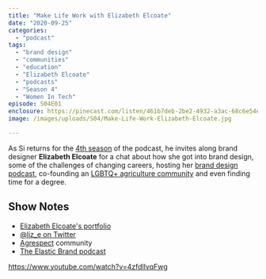 ```yaml
---
title: "Make Life Work with Elizabeth Elcoate"
date: "2020-09-25"
categories: 
  - "podcast"
tags: 
  - "brand design"
  - "communities"
  - "education"
  - "Elizabeth Elcoate"
  - "podcasts"
  - "Season 4"
  - "Women In Tech"
episode: S04E01
enclosure: https://pinecast.com/listen/461b7deb-2be2-4932-a3ac-68c6e54e254b.mp3
image: /images/uploads/S04/Make-Life-Work-Elizabeth-Elcoate.jpg

---
```


As Si returns for the [4th season](https://makelifeworkpodcast.com/tag/season-4/) of the podcast, he invites along brand designer **Elizabeth Elcoate** for a chat about how she got into brand design, some of the challenges of changing careers, hosting her [brand design podcast](http://theelasticbrand.com/), co-founding an [LGBTQ+ agriculture community](https://agrespect.com/) and even finding time for a degree.

## Show Notes

- [Elizabeth Elcoate's portfolio](https://elizabethelcoate.com)
- [@liz\_e on Twitter](https://twitter.com/liz_e)
- [Agrespect](https://agrespect.com) community
- [The Elastic Brand podcast](http://theelasticbrand.com)

https://www.youtube.com/watch?v=4zfdlIvqFwg

